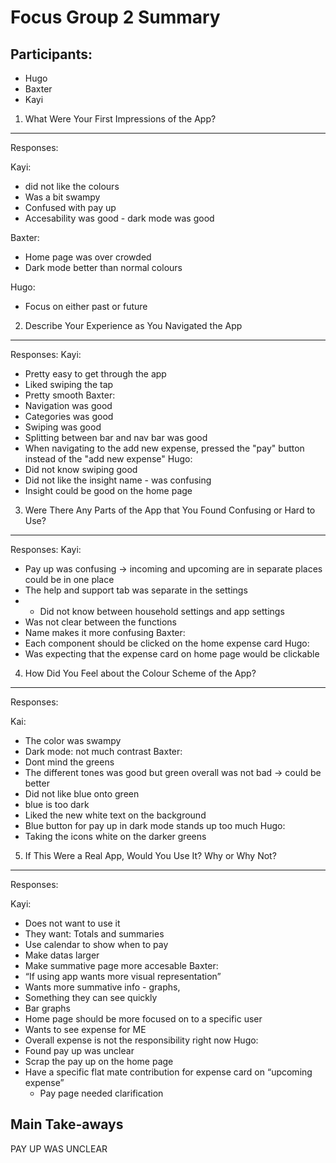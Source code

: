 Focus Group 2 Summary
======================

Participants:
---------------
* Hugo 
* Baxter 
* Kayi

1. What Were Your First Impressions of the App?
-------------------------------------------


Responses: 

Kayi: 

* did not like the colours
* Was a bit swampy
* Confused with pay up
* Accesability was good - dark mode was good

Baxter:

* Home page was over crowded
* Dark mode better than normal colours

Hugo:

* Focus on either past or future



2. Describe Your Experience as You Navigated the App
-------------------------------------------


Responses:
Kayi: 
* Pretty easy to get through the app
* Liked swiping the tap
* Pretty smooth
Baxter:
* Navigation was good
* Categories was good
* Swiping was good
* Splitting between bar and nav bar was good
* When navigating to the add new expense, pressed the "pay" button instead of the "add new expense"
Hugo:
* Did not know swiping good
* Did not like the insight name - was confusing
* Insight could be good on the home page



3. Were There Any Parts of the App that You Found Confusing or Hard to Use?
-------------------------------------------


Responses:
Kayi: 
* Pay up was confusing -> incoming and upcoming are in separate places could be in one place
* The help and support tab was separate in the settings
* * Did not know between household settings and app settings
* Was not clear between the functions
* Name makes it more confusing
Baxter:
* Each component should be clicked on the home expense card
Hugo:
* Was expecting that the expense card on home page would be clickable



4. How Did You Feel about the Colour Scheme of the App?
-------------------------------------------


Responses:

Kai: 
* The color was swampy
* Dark mode: not much contrast
Baxter:
* Dont mind the greens
* The different tones was good but green overall was not bad -> could be better
* Did not like blue onto green 
* blue is too dark
* Liked the new white text on the background
* Blue button for pay up in dark mode stands up too much
Hugo:
* Taking the icons white on the darker greens


5. If This Were a Real App, Would You Use It? Why or Why Not?
-------------------------------------------

Responses:

Kayi: 
* Does not want to use it
* They want: Totals and summaries 
* Use calendar to show when to pay	
* Make datas larger
* Make summative page more accesable
Baxter:
* “If using app wants more visual representation”
* Wants more summative info - graphs,
* Something they can see quickly
* Bar graphs
* Home page should be more focused on to a specific user
* Wants to see expense for ME
* Overall expense is not the responsibility right now
Hugo:
* Found pay up was unclear
* Scrap the pay up on the home page
* Have a specific flat mate contribution for expense card on “upcoming expense”
    * Pay page needed clarification


Main Take-aways
----------------
PAY UP WAS UNCLEAR
